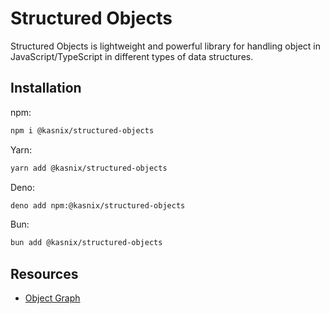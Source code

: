 # Structured Objects

Structured Objects is lightweight and powerful library for handling object in JavaScript/TypeScript in different types of data structures.

## Installation

npm:

```bash
npm i @kasnix/structured-objects
```

Yarn:

```bash
yarn add @kasnix/structured-objects
```

Deno:

```bash
deno add npm:@kasnix/structured-objects
```

Bun:

```bash
bun add @kasnix/structured-objects
```

## Resources

- [Object Graph](./docs/object-graph.doc.md)
